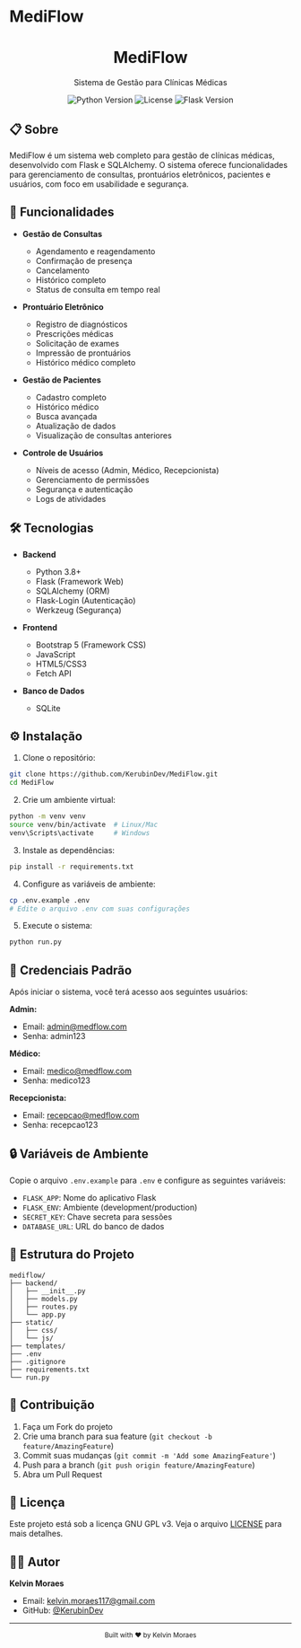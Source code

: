 # MediFlow

<div align="center">
  <h1>MediFlow</h1>
  <p>Sistema de Gestão para Clínicas Médicas</p>
  <p>
    <img src="https://img.shields.io/badge/Python-3.8+-blue.svg" alt="Python Version">
    <img src="https://img.shields.io/badge/License-GPL%20v3-blue.svg" alt="License">
    <img src="https://img.shields.io/badge/Flask-2.0+-green.svg" alt="Flask Version">
  </p>
</div>

## 📋 Sobre

MediFlow é um sistema web completo para gestão de clínicas médicas, desenvolvido com Flask e SQLAlchemy. O sistema oferece funcionalidades para gerenciamento de consultas, prontuários eletrônicos, pacientes e usuários, com foco em usabilidade e segurança.

## 🚀 Funcionalidades

- **Gestão de Consultas**
  - Agendamento e reagendamento
  - Confirmação de presença
  - Cancelamento
  - Histórico completo
  - Status de consulta em tempo real

- **Prontuário Eletrônico**
  - Registro de diagnósticos
  - Prescrições médicas
  - Solicitação de exames
  - Impressão de prontuários
  - Histórico médico completo

- **Gestão de Pacientes**
  - Cadastro completo
  - Histórico médico
  - Busca avançada
  - Atualização de dados
  - Visualização de consultas anteriores

- **Controle de Usuários**
  - Níveis de acesso (Admin, Médico, Recepcionista)
  - Gerenciamento de permissões
  - Segurança e autenticação
  - Logs de atividades

## 🛠️ Tecnologias

- **Backend**
  - Python 3.8+
  - Flask (Framework Web)
  - SQLAlchemy (ORM)
  - Flask-Login (Autenticação)
  - Werkzeug (Segurança)

- **Frontend**
  - Bootstrap 5 (Framework CSS)
  - JavaScript
  - HTML5/CSS3
  - Fetch API

- **Banco de Dados**
  - SQLite

## ⚙️ Instalação

1. Clone o repositório:
```bash
git clone https://github.com/KerubinDev/MediFlow.git
cd MediFlow
```

2. Crie um ambiente virtual:
```bash
python -m venv venv
source venv/bin/activate  # Linux/Mac
venv\Scripts\activate     # Windows
```

3. Instale as dependências:
```bash
pip install -r requirements.txt
```

4. Configure as variáveis de ambiente:
```bash
cp .env.example .env
# Edite o arquivo .env com suas configurações
```

5. Execute o sistema:
```bash
python run.py
```

## 🔑 Credenciais Padrão

Após iniciar o sistema, você terá acesso aos seguintes usuários:

**Admin:**
- Email: admin@medflow.com
- Senha: admin123

**Médico:**
- Email: medico@medflow.com
- Senha: medico123

**Recepcionista:**
- Email: recepcao@medflow.com
- Senha: recepcao123

## 🔒 Variáveis de Ambiente

Copie o arquivo `.env.example` para `.env` e configure as seguintes variáveis:

- `FLASK_APP`: Nome do aplicativo Flask
- `FLASK_ENV`: Ambiente (development/production)
- `SECRET_KEY`: Chave secreta para sessões
- `DATABASE_URL`: URL do banco de dados

## 📁 Estrutura do Projeto

```
mediflow/
├── backend/
│   ├── __init__.py
│   ├── models.py
│   ├── routes.py
│   └── app.py
├── static/
│   ├── css/
│   └── js/
├── templates/
├── .env
├── .gitignore
├── requirements.txt
└── run.py
```

## 👥 Contribuição

1. Faça um Fork do projeto
2. Crie uma branch para sua feature (`git checkout -b feature/AmazingFeature`)
3. Commit suas mudanças (`git commit -m 'Add some AmazingFeature'`)
4. Push para a branch (`git push origin feature/AmazingFeature`)
5. Abra um Pull Request

## 📝 Licença

Este projeto está sob a licença GNU GPL v3. Veja o arquivo [LICENSE](LICENSE) para mais detalhes.

## 👨‍💻 Autor

**Kelvin Moraes**
- Email: kelvin.moraes117@gmail.com
- GitHub: [@KerubinDev](https://github.com/KerubinDev)

---
<div align="center">
  <sub>Built with ❤️ by Kelvin Moraes</sub>
</div>